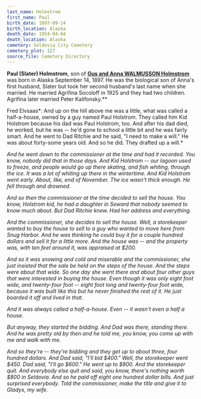 ```yaml
---
last_name: Holmstrom
first_name: Paul
birth_date: 1897-09-14
birth_location: Alaska
death_date: 1954-04-04
death_location: Alaska
cemetery: Seldovia City Cemetery
cemetery_plot: 127
source_file: Cemetery Directory
---
```


**Paul (Slater) Holmstrom**, son of [**Gus and Anna WALMUSSON Holmstrom**](./Holmstrom_Gustave_Edvard.md) was born in Alaska September 14, 1897. He was the biological son of Anna's first husband, Slater but took her second husband's last name when she married. He married Agrifina
Socoloff in 1925 and they had two children. Agrifina later married Peter
Kalifonsky.**

Fred Elvsaas*: And up on the hill above me was a little, what was called
a half-a-house, owned by a guy named Paul Holstrom. They called him Kid
Holstrom because his dad was Paul Holstrom, too. And after his dad died,
he worked, but he was -- he'd gone to school a little bit and he was
fairly smart. And he went to Dad Ritchie and he said, "I need to make a
will." He was about forty-some years old. And so he did. They drafted up
a will.*

*And he went down to the commissioner at the time and had it recorded.
You know, nobody did that in those days. And Kid Holstrom -- our lagoon
used to freeze, and people would go up there skating, and fish whiting,
through the ice. It was a lot of whiting up there in the wintertime. And
Kid Holstrom went early. About, like, end of November. The ice wasn't
thick enough. He fell through and drowned.*

*And so then the commissioner at the time decided to sell the house. You
know, Holstrom kid, he had a daughter in Seward that nobody seemed to
know much about. But Dad Ritchie knew. Had her address and everything.*

*And the commissioner, she decides to sell the house. Well, a
storekeeper wanted to buy the house to sell to a guy who wanted to move
here from Snug Harbor. And he was thinking he could buy it for a couple
hundred dollars and sell it for a little more. And the house was -- and
the property was, with ten feet around it, was appraised at $200.*

*And so it was snowing and cold and miserable and the commissioner, she
just insisted that the sale be held on the steps of the house. And the
steps were about that wide. So one day she went there and about four
other guys that were interested in buying the house. Even though it was
only eight foot wide, and twenty-four foot -- eight foot long and
twenty-four foot wide, because it was built like this but he never
finished the rest of it. He just boarded it off and lived in that.*

*And it was always called a half-a-house. Even -- it wasn't even a half
a house.*

*But anyway, they started the bidding. And Dad was there, standing
there. And he was pretty old by then and he told me, you know, you come
up with me and walk with me.*

*And so they're -- they're bidding and they get up to about three, four
hundred dollars. And Dad said, "I'll bid $400." Well, the storekeeper
went $450. Dad said, "I'll go $600." He went up to $800. And the
storekeeper quit. And everybody else quit and said, you know, there's
nothing worth $800 in Seldovia. And so he paid off eight one hundred
dollar bills. And just surprised everybody. Told the commissioner, make
the title and give it to Gladys, my wife.*


